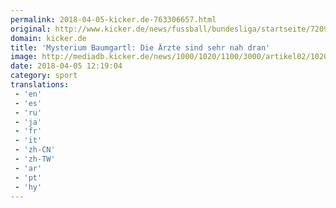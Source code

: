 ```yaml
---
permalink: 2018-04-05-kicker.de-763306657.html
original: http://www.kicker.de/news/fussball/bundesliga/startseite/720959/artikel_mysterium-baumgartl_die-aerzte-sind-sehr-nah-dran.html#omrss
domain: kicker.de
title: 'Mysterium Baumgartl: Die Ärzte sind sehr nah dran'
image: http://mediadb.kicker.de/news/1000/1020/1100/3000/artikel02/1020968/baumgartl560-1522929606.jpg
date: 2018-04-05 12:19:04
category: sport
translations: 
 - 'en'
 - 'es'
 - 'ru'
 - 'ja'
 - 'fr'
 - 'it'
 - 'zh-CN'
 - 'zh-TW'
 - 'ar'
 - 'pt'
 - 'hy'
---
```


